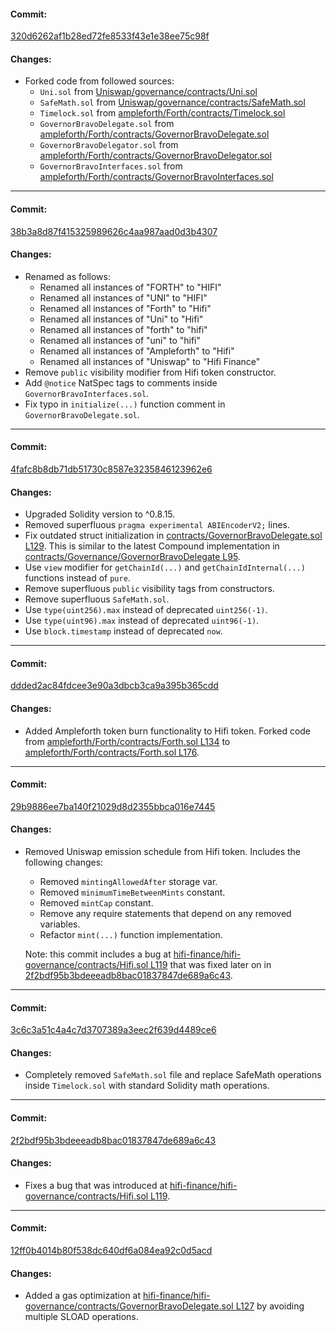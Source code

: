 #### Commit:

[320d6262af1b28ed72fe8533f43e1e38ee75c98f](https://github.com/hifi-finance/hifi-governance/commit/320d6262af1b28ed72fe8533f43e1e38ee75c98f)

#### Changes:

- Forked code from followed sources:
  - `Uni.sol` from [Uniswap/governance/contracts/Uni.sol](https://github.com/Uniswap/governance/blob/eabd8c71ad01f61fb54ed6945162021ee419998e/contracts/Uni.sol)
  - `SafeMath.sol` from [Uniswap/governance/contracts/SafeMath.sol](https://github.com/Uniswap/governance/blob/eabd8c71ad01f61fb54ed6945162021ee419998e/contracts/SafeMath.sol)
  - `Timelock.sol` from [ampleforth/Forth/contracts/Timelock.sol](https://github.com/ampleforth/Forth/blob/e8498423870a6698e8f06a2a74a04f298f1aab82/contracts/Timelock.sol)
  - `GovernorBravoDelegate.sol` from [ampleforth/Forth/contracts/GovernorBravoDelegate.sol](https://github.com/ampleforth/Forth/blob/e8498423870a6698e8f06a2a74a04f298f1aab82/contracts/GovernorBravoDelegate.sol)
  - `GovernorBravoDelegator.sol` from [ampleforth/Forth/contracts/GovernorBravoDelegator.sol](https://github.com/ampleforth/Forth/blob/e8498423870a6698e8f06a2a74a04f298f1aab82/contracts/GovernorBravoDelegator.sol)
  - `GovernorBravoInterfaces.sol` from [ampleforth/Forth/contracts/GovernorBravoInterfaces.sol](https://github.com/ampleforth/Forth/blob/e8498423870a6698e8f06a2a74a04f298f1aab82/contracts/GovernorBravoInterfaces.sol)

---

#### Commit:

[38b3a8d87f415325989626c4aa987aad0d3b4307](https://github.com/hifi-finance/hifi-governance/commit/38b3a8d87f415325989626c4aa987aad0d3b4307)

#### Changes:

- Renamed as follows:
  - Renamed all instances of "FORTH" to "HIFI"
  - Renamed all instances of "UNI" to "HIFI"
  - Renamed all instances of "Forth" to "Hifi"
  - Renamed all instances of "Uni" to "Hifi"
  - Renamed all instances of "forth" to "hifi"
  - Renamed all instances of "uni" to "hifi"
  - Renamed all instances of "Ampleforth" to "Hifi"
  - Renamed all instances of "Uniswap" to "Hifi Finance"
- Remove `public` visibility modifier from Hifi token constructor.
- Add `@notice` NatSpec tags to comments inside `GovernorBravoInterfaces.sol`.
- Fix typo in `initialize(...)` function comment in `GovernorBravoDelegate.sol`.

---

#### Commit:

[4fafc8b8db71db51730c8587e3235846123962e6](https://github.com/hifi-finance/hifi-governance/commit/4fafc8b8db71db51730c8587e3235846123962e6)

#### Changes:

- Upgraded Solidity version to ^0.8.15.
- Removed superfluous `pragma experimental ABIEncoderV2;` lines.
- Fix outdated struct initialization in [contracts/GovernorBravoDelegate.sol L129](https://github.com/hifi-finance/hifi-governance/commit/4fafc8b8db71db51730c8587e3235846123962e6#diff-f1f76a3dc930c6d6e026256b79a4ed32b935041ad4e5b73668825aba68822481L129). This is similar to the latest Compound implementation in [contracts/Governance/GovernorBravoDelegate L95](https://github.com/compound-finance/compound-protocol/blob/a3214f67b73310d547e00fc578e8355911c9d376/contracts/Governance/GovernorBravoDelegate.sol#L95).
- Use `view` modifier for `getChainId(...)` and `getChainIdInternal(...)` functions instead of `pure`.
- Remove superfluous `public` visibility tags from constructors.
- Remove superfluous `SafeMath.sol`.
- Use `type(uint256).max` instead of deprecated `uint256(-1)`.
- Use `type(uint96).max` instead of deprecated `uint96(-1)`.
- Use `block.timestamp` instead of deprecated `now`.

---

#### Commit:

[ddded2ac84fdcee3e90a3dbcb3ca9a395b365cdd](https://github.com/hifi-finance/hifi-governance/commit/ddded2ac84fdcee3e90a3dbcb3ca9a395b365cdd)

#### Changes:

- Added Ampleforth token burn functionality to Hifi token. Forked code from [ampleforth/Forth/contracts/Forth.sol L134](https://github.com/ampleforth/Forth/blob/e8498423870a6698e8f06a2a74a04f298f1aab82/contracts/Forth.sol#L134) to [ampleforth/Forth/contracts/Forth.sol L176](https://github.com/ampleforth/Forth/blob/e8498423870a6698e8f06a2a74a04f298f1aab82/contracts/Forth.sol#L176).

---

#### Commit:

[29b9886ee7ba140f21029d8d2355bbca016e7445](https://github.com/hifi-finance/hifi-governance/commit/29b9886ee7ba140f21029d8d2355bbca016e7445)

#### Changes:

- Removed Uniswap emission schedule from Hifi token. Includes the following changes:

  - Removed `mintingAllowedAfter` storage var.
  - Removed `minimumTimeBetweenMints` constant.
  - Removed `mintCap` constant.
  - Remove any require statements that depend on any removed variables.
  - Refactor `mint(...)` function implementation.

  Note: this commit includes a bug at [hifi-finance/hifi-governance/contracts/Hifi.sol L119](https://github.com/hifi-finance/hifi-governance/blob/29b9886ee7ba140f21029d8d2355bbca016e7445/contracts/Hifi.sol#L119) that was fixed later on in [2f2bdf95b3bdeeeadb8bac01837847de689a6c43](https://github.com/hifi-finance/hifi-governance/commit/2f2bdf95b3bdeeeadb8bac01837847de689a6c43).

---

#### Commit:

[3c6c3a51c4a4c7d3707389a3eec2f639d4489ce6](https://github.com/hifi-finance/hifi-governance/commit/3c6c3a51c4a4c7d3707389a3eec2f639d4489ce6)

#### Changes:

- Completely removed `SafeMath.sol` file and replace SafeMath operations inside `Timelock.sol` with standard Solidity math operations.

---

#### Commit:

[2f2bdf95b3bdeeeadb8bac01837847de689a6c43](https://github.com/hifi-finance/hifi-governance/commit/2f2bdf95b3bdeeeadb8bac01837847de689a6c43)

#### Changes:

- Fixes a bug that was introduced at [hifi-finance/hifi-governance/contracts/Hifi.sol L119](https://github.com/hifi-finance/hifi-governance/blob/29b9886ee7ba140f21029d8d2355bbca016e7445/contracts/Hifi.sol#L119).

---

#### Commit:

[12ff0b4014b80f538dc640df6a084ea92c0d5acd](https://github.com/hifi-finance/hifi-governance/commit/12ff0b4014b80f538dc640df6a084ea92c0d5acd)

#### Changes:

- Added a gas optimization at [hifi-finance/hifi-governance/contracts/GovernorBravoDelegate.sol L127](https://github.com/hifi-finance/hifi-governance/blob/12ff0b4014b80f538dc640df6a084ea92c0d5acd/contracts/GovernorBravoDelegate.sol#L127) by avoiding multiple SLOAD operations.
